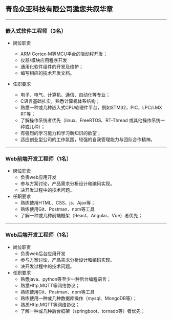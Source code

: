 ## 青岛众亚科技有限公司邀您共叙华章

---

### 嵌入式软件工程师（3名）

 - 岗位职责

   - ARM Cortex-M等MCU平台的驱动程开发；
   - 仪器/模块应用程序开发
   - 通用化软件组件的开发及维护；
   - 编写相应的技术开发文档。
 - 任职要求
   - 电子、电气、计算机、通信、自动化等专业；
   - C语言基础扎实，熟悉计算机体系结构；
   - 熟悉一种或几种嵌入式CPU软硬件平台，例如STM32，PIC，LPC/i.MX RT等；
   - 了解操作系统者优先（linux、FreeRTOS、RT-Thread 或其他操作系统一种或几种）；
   - 有强烈的学习能力和学习新知识的欲望；
   - 适应创业型公司的工作氛围，较强的自我管理能力与团队合作精神。

---

### Web前端开发工程师（1名）

 - 岗位职责
    - 负责web应用开发
    - 参与方案讨论，产品需求分析设计和编码实现。
    - 决开发过程中的技术问题。
 - 任职要求
   - 熟练使用HTML、CSS、js、Ajax等；
   - 熟练使用Git、Postman、npm等工具
   - 了解一种或几种前端框架（React、Angular、Vue）者优先； 

---

### Web后端开发工程师（1名）

 - 岗位职责
    - 负责web后台应用开发
    - 参与方案讨论，产品需求分析设计和编码实现。
    - 决开发过程中的技术问题。
 - 任职要求
   - 熟悉java、python等至少一种后台编程语言；
   - 熟悉Http,MQTT等网络协议；
   - 熟练使用Git、Postman、npm等工具 
   - 熟练使用一种或几种数据库操作（mysql、MongoDB等）；
   - 熟悉Http,MQTT等网络协议；
   - 了解一种或几种后台框架（springboot、tornado等）者优先；
